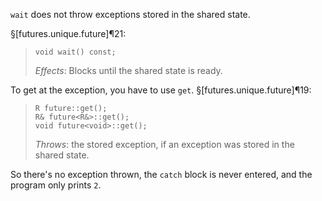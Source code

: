 `wait` does not throw exceptions stored in the shared state.

§[futures.unique.future]¶21:

> ```
> void wait() const;
> ```
>
> *Effects*: Blocks until the shared state is ready.

To get at the exception, you have to use `get`. §[futures.unique.future]¶19:

> ```
> R future::get();
> R& future<R&>::get();
> void future<void>::get();
> ```
>
> *Throws*: the stored exception, if an exception was stored in the shared state.

So there's no exception thrown, the `catch` block is never entered, and the program only prints `2`.